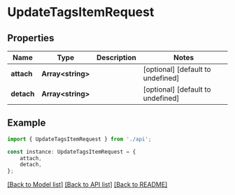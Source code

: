 # UpdateTagsItemRequest


## Properties

Name | Type | Description | Notes
------------ | ------------- | ------------- | -------------
**attach** | **Array&lt;string&gt;** |  | [optional] [default to undefined]
**detach** | **Array&lt;string&gt;** |  | [optional] [default to undefined]

## Example

```typescript
import { UpdateTagsItemRequest } from './api';

const instance: UpdateTagsItemRequest = {
    attach,
    detach,
};
```

[[Back to Model list]](../README.md#documentation-for-models) [[Back to API list]](../README.md#documentation-for-api-endpoints) [[Back to README]](../README.md)
